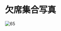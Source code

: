 # 欠席集合写真



![65](https://user-images.githubusercontent.com/28350464/55290571-bd60ef80-540f-11e9-8068-7f95cc14ad1d.gif)